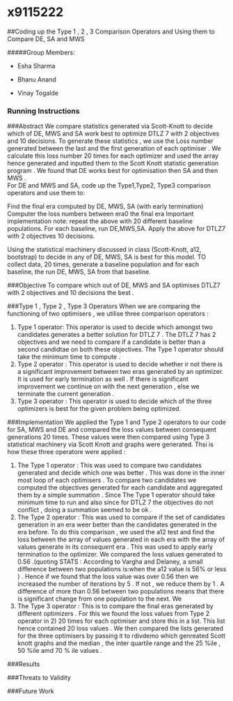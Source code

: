 # x9115222
##Coding up the Type 1 , 2 , 3 Comparison Operators and Using them to Compare DE, SA and MWS 

#####Group Members:

- Esha Sharma 

- Bhanu Anand

- Vinay Togalde

### Running Instructions 

###Abstract
We compare statistics generated via Scott-Knott to decide which of DE, MWS and SA work best to optimize DTLZ 7 with 2 objectives and 10 decisions. To generate these statistics , we use the Loss number generated between the last and the first generation of each optimiser . We calculate this loss number 20 times for each optimizer and used the array hence generated and inputted them to the Scott Knott statistic generation program . We found that DE works best for optimisation then SA and then MWS .  
For DE and MWS and SA, code up the Type1,Type2, Type3 comparison operators and use them to:

Find the final era computed by DE, MWS, SA (with early termination)
Computer the loss numbers between era0 the final era
Important implementation note: repeat the above with 20 different baseline populations. For each baseline, run DE,MWS,SA.
Apply the above for DTLZ7 with 2 objectives 10 decisions.

Using the statistical machinery discussed in class (Scott-Knott, a12, bootstrap) to decide in any of DE, MWS, SA is best for this model. TO collect data, 20 times, generate a baseline population and for each baseline, the run DE, MWS, SA from that baseline.
 

###Objective
To compare which out of DE, MWS and SA optimises DTLZ7 with 2 objectives and 10 decisions the best . 

###Type 1 , Type 2 , Type 3 Operators
When we are comparing the functioning of two optimisers , we utilise three comparison operators : 
1) Type 1 operator: This operator is used to decide which amongst two candidates generates a better solution for DTLZ 7 . The DTLZ 7 has 2 objectives and we need to compare if a candidate is better than a second candidtae on both these objectives. The Type 1 operator should take the minimum time to compute . 
2) Type 2 operator : This operator is used to decide whether ir not there is a significant improvement between two eras generated by an optimizer. It is used for early termination as well . If there is significant improvement we continue on with the next generation , else we terminate the current generation . 
3) Type 3 operator : This operator is used to decide which of the three optimizers is best for the given problem being optimized. 

###Implementation 
We applied the Type 1 and Type 2 operators to our code for SA, MWS and DE and compared the loss values between consequent generations 20 times. These values were then compared using Type 3 statistical machinery via Scott Knott and graphs were generated. Thsi is how these three operatore were applied : 
1) The Type 1 operator : This was used to compare two candidates generated and decide which one was better . This was done in the inner most loop of each optimisers . To compare two candidates we computed the objectives generated for each candidate and aggregated them by a simple summation . Since The Type 1 operator should take minimum time to run and also since for DTLZ 7 the objectives do not conflict , doing a summation seemed to be ok .
2) The Type 2 operator : This was used to compare if the set of candidates generation in an era weer better than the candidates generated in the era before. To do this comparison , we used the a12 test and find the loss between the array of values generated in each era with the array of values generate in its consequent era . This was used to apply early termination to the optimizer. We compared the loss values generated to 0.56 .(quoting STATS :  According to Vargha and Delaney, a small difference between two populations is:when the a12 value is 56% or less ) . Hence if we found that the loss value was over 0.56 then we increased the number of iterations by 5 . If not , we reduce them by 1 . A difference of more than 0.56 between two populations means that there is significant change from one population to the next. We  
3) The Type 3 operator : This is to compare the final eras generated by different optimizers . For this we found the loss values from Type 2 operator in 2) 20 times for each optimiser and store this in a list. This list hence contained 20 loss values . We then compared the lists generated for the three optimisers by passing it to rdivdemo which genreated Scott knott graphs and the median , the inter quartile range and the 25 %ile , 50 %ile amd 70 % ile values . 

###Results

###Threats to Validity 

###Future Work 


